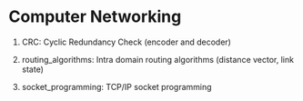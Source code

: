 # Computer Networking


1. CRC: Cyclic Redundancy Check (encoder and decoder)

2. routing_algorithms: Intra domain routing algorithms (distance vector, link state)

3. socket_programming: TCP/IP socket programming
